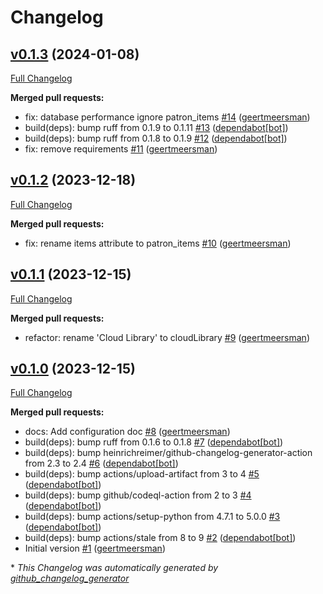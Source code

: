 # Changelog

## [v0.1.3](https://github.com/geertmeersman/cloudlibrary/tree/v0.1.3) (2024-01-08)

[Full Changelog](https://github.com/geertmeersman/cloudlibrary/compare/v0.1.2...v0.1.3)

**Merged pull requests:**

- fix: database performance ignore patron\_items [\#14](https://github.com/geertmeersman/cloudlibrary/pull/14) ([geertmeersman](https://github.com/geertmeersman))
- build\(deps\): bump ruff from 0.1.9 to 0.1.11 [\#13](https://github.com/geertmeersman/cloudlibrary/pull/13) ([dependabot[bot]](https://github.com/apps/dependabot))
- build\(deps\): bump ruff from 0.1.8 to 0.1.9 [\#12](https://github.com/geertmeersman/cloudlibrary/pull/12) ([dependabot[bot]](https://github.com/apps/dependabot))
- fix: remove requirements [\#11](https://github.com/geertmeersman/cloudlibrary/pull/11) ([geertmeersman](https://github.com/geertmeersman))

## [v0.1.2](https://github.com/geertmeersman/cloudlibrary/tree/v0.1.2) (2023-12-18)

[Full Changelog](https://github.com/geertmeersman/cloudlibrary/compare/v0.1.1...v0.1.2)

**Merged pull requests:**

- fix: rename items attribute to patron\_items [\#10](https://github.com/geertmeersman/cloudlibrary/pull/10) ([geertmeersman](https://github.com/geertmeersman))

## [v0.1.1](https://github.com/geertmeersman/cloudlibrary/tree/v0.1.1) (2023-12-15)

[Full Changelog](https://github.com/geertmeersman/cloudlibrary/compare/v0.1.0...v0.1.1)

**Merged pull requests:**

- refactor: rename 'Cloud Library' to cloudLibrary [\#9](https://github.com/geertmeersman/cloudlibrary/pull/9) ([geertmeersman](https://github.com/geertmeersman))

## [v0.1.0](https://github.com/geertmeersman/cloudlibrary/tree/v0.1.0) (2023-12-15)

[Full Changelog](https://github.com/geertmeersman/cloudlibrary/compare/190c10535af235c7090507887c60b028ce21e64a...v0.1.0)

**Merged pull requests:**

- docs: Add configuration doc [\#8](https://github.com/geertmeersman/cloudlibrary/pull/8) ([geertmeersman](https://github.com/geertmeersman))
- build\(deps\): bump ruff from 0.1.6 to 0.1.8 [\#7](https://github.com/geertmeersman/cloudlibrary/pull/7) ([dependabot[bot]](https://github.com/apps/dependabot))
- build\(deps\): bump heinrichreimer/github-changelog-generator-action from 2.3 to 2.4 [\#6](https://github.com/geertmeersman/cloudlibrary/pull/6) ([dependabot[bot]](https://github.com/apps/dependabot))
- build\(deps\): bump actions/upload-artifact from 3 to 4 [\#5](https://github.com/geertmeersman/cloudlibrary/pull/5) ([dependabot[bot]](https://github.com/apps/dependabot))
- build\(deps\): bump github/codeql-action from 2 to 3 [\#4](https://github.com/geertmeersman/cloudlibrary/pull/4) ([dependabot[bot]](https://github.com/apps/dependabot))
- build\(deps\): bump actions/setup-python from 4.7.1 to 5.0.0 [\#3](https://github.com/geertmeersman/cloudlibrary/pull/3) ([dependabot[bot]](https://github.com/apps/dependabot))
- build\(deps\): bump actions/stale from 8 to 9 [\#2](https://github.com/geertmeersman/cloudlibrary/pull/2) ([dependabot[bot]](https://github.com/apps/dependabot))
- Initial version [\#1](https://github.com/geertmeersman/cloudlibrary/pull/1) ([geertmeersman](https://github.com/geertmeersman))



\* *This Changelog was automatically generated by [github_changelog_generator](https://github.com/github-changelog-generator/github-changelog-generator)*
